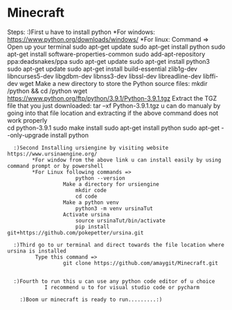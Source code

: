 # Minecraft
Steps:
      :)First u have to install python 
          *For windows: https://www.python.org/downloads/windows/
          *For linux: Command => 
               Open up your terminal 
                      sudo apt-get update
                      sudo apt-get install python
                      sudo apt-get install software-properties-common
                      sudo add-apt-repository ppa:deadsnakes/ppa
                      sudo apt-get update
                      sudo apt-get install python3
                      sudo apt-get update
                      sudo apt-get install build-essential zlib1g-dev libncurses5-dev libgdbm-dev libnss3-dev libssl-dev libreadline-dev libffi-dev wget
               Make a new directory to store the Python source files:
                      mkdir /python && cd /python
                      wget https://www.python.org/ftp/python/3.9.1/Python-3.9.1.tgz
               Extract the TGZ file that you just downloaded:
                       tar –xf Python-3.9.1.tgz
               u can do manualy by going into that file location and extracting if the above command does not work properly        
                       cd python-3.9.1
                       sudo make install
                       sudo apt-get install python
                       sudo apt-get --only-upgrade install python
                
      :)Second Installing ursiengine by visiting website https://www.ursinaengine.org/ 
            *For window from the above link u can install easily by using command prompt or by powershell
            *For Linux following commands =>
                          python --version
                      Make a directory for ursiengine
                          mkdir code
                          cd code
                      Make a python venv
                          python3 -m venv ursinaTut
                      Activate ursina
                          source ursinaTut/bin/activate
                          pip install git+https://github.com/pokepetter/ursina.git
                          
      :)Third go to ur terminal and direct towards the file location where ursina is installed 
             Type this command =>
                      git clone https://github.com/amaygit/Minecraft.git
                      
             
      :)Fourth to run this u can use any python code editor of u choice
                I recommend u to for visual studio code or pycharm
          
        :)Boom ur minecraft is ready to run.........:)
                          
